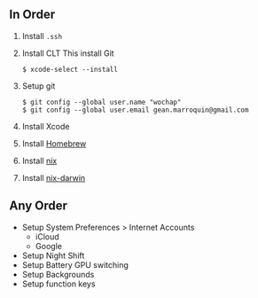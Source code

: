 
## In Order

1. Install `.ssh`
1. Install CLT
    This install Git
    ```
    $ xcode-select --install
    ```
1. Setup git
    ```
    $ git config --global user.name "wochap"
    $ git config --global user.email gean.marroquin@gmail.com
    ```
1. Install Xcode
1. Install [Homebrew](https://brew.sh)

1. Install [nix](https://nixos.org/download.html)
1. Install [nix-darwin](https://github.com/LnL7/nix-darwin)

## Any Order

* Setup System Preferences > Internet Accounts
  - iCloud
  - Google
* Setup Night Shift
* Setup Battery GPU switching
* Setup Backgrounds
* Setup function keys
